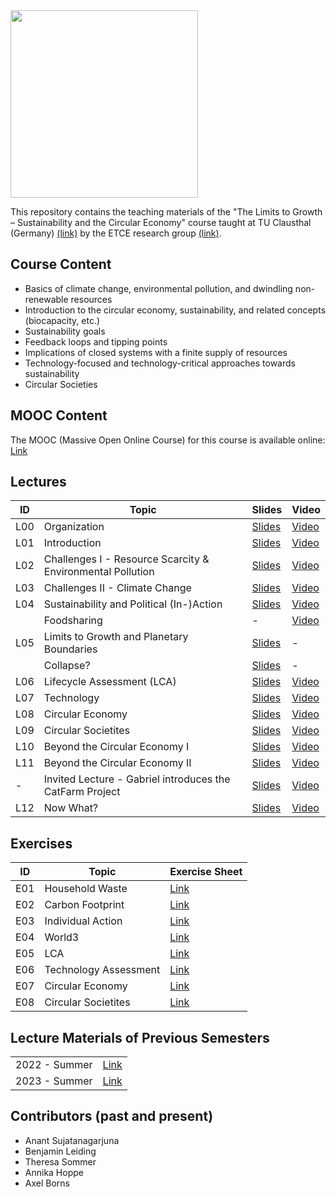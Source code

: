 <img src="https://www.presse.tu-clausthal.de/fileadmin/Presse/images/Corporate_Design/Logo/Logo_TUC_en_CMYK.jpg" width="300">

This repository contains the teaching materials of the "The Limits to Growth – Sustainability and the Circular Economy" course taught at TU Clausthal (Germany) [(link)](https://www.isse.tu-clausthal.de/en/) by the ETCE research group [(link)](https://etce-lab.com).

## Course Content

- Basics of climate change, environmental pollution, and dwindling non-renewable resources
- Introduction to the circular economy, sustainability, and related concepts (biocapacity, etc.)
- Sustainability goals
- Feedback loops and tipping points
- Implications of closed systems with a finite supply of resources
- Technology-focused and technology-critical approaches towards sustainability
- Circular Societies


## MOOC Content
The MOOC (Massive Open Online Course) for this course is available online: [Link](https://ltg.etce-lab.de/)

## Lectures

| ID  | Topic                                                      | Slides                                                           | Video                                                          |
|-----|------------------------------------------------------------|------------------------------------------------------------------|----------------------------------------------------------------|
| L00 | Organization                                               | [Slides](LTG-L00-Organization.pdf)                               | [Video](https://ltg.etce-lab.de/#/id/64e5c250d3bd3552943b20b7) |
| L01 | Introduction                                               | [Slides](LTG-L01-Introduction.pdf)                               | [Video](https://ltg.etce-lab.de/#/id/64e5c250d3bd3552943b20b7) |
| L02 | Challenges I - Resource Scarcity & Environmental Pollution | [Slides](LTG-L02-Challenges-I.pdf)                               | [Video](https://ltg.etce-lab.de/#/id/64e5c250d3bd3552943b20b5) |
| L03 | Challenges II - Climate Change                             | [Slides](LTG-L03-Challenges-II.pdf)                              | [Video](https://ltg.etce-lab.de/#/id/64e5c250d3bd3552943b20b1) |
| L04 | Sustainability and Political (In-)Action                   | [Slides](LTG-L04-Sustainability-and-Political-(In-)Action.pdf)   | [Video](https://ltg.etce-lab.de/#/id/6527e26281a06b1e0c975001) |
|     | Foodsharing                                                | -                                                                | [Video](https://ltg.etce-lab.de/#/id/6527efc781a06b1e0c98249b) |
| L05 | Limits to Growth and Planetary Boundaries                  | [Slides](LTG-L05a-Limits-to-Growth-and-Planetary-Boundaries.pdf) | -                                                              |
|     | Collapse?                                                  | [Slides](LTG-L05b-Bonus-Collapse.pdf)                            | -                                                              |
| L06 | Lifecycle Assessment (LCA)                                 | [Slides](LTG-L06-Lifecycle-Assessment.pdf)                       | [Video](https://ltg.etce-lab.de/#/id/653f9386c0d6cf133475356f) |
| L07 | Technology                                                 | [Slides](LTG-L07-Technology.pdf)                                 | [Video](https://ltg.etce-lab.de/#/id/64e5c250d3bd3552943b20c7) |
| L08 | Circular Economy                                           | [Slides](LTG-L08-Circular-Economy.pdf)                           | [Video](https://ltg.etce-lab.de/#/id/6527e5c081a06b1e0c978e58) |
| L09 | Circular Societites                                        | [Slides](LTG-L09-Circular-Societies.pdf)                         | [Video](https://ltg.etce-lab.de/#/id/6527e5e781a06b1e0c9791b1) |
| L10 | Beyond the Circular Economy I                              | [Slides](LTG-L10-Beyond-the-Circular-Economy--Part-1.pdf)        | [Video](https://ltg.etce-lab.de/#/id/65c34bbf0bc456b7a6741183) |
| L11 | Beyond the Circular Economy II                             | [Slides](LTG-L11-Beyond-the-Circular-Economy--Part-2.pdf)        | [Video](https://ltg.etce-lab.de/#/id/65c34bbf0bc456b7a674119b) |
| -   | Invited Lecture - Gabriel introduces the CatFarm Project   | [Slides](LTG-Invited-Lecture-Catfarm.pdf)                        | [Video](https://ltg.etce-lab.de/#/id/65d0ac316ded5d72a556a056) |
| L12 | Now What?                                                  | [Slides](LTG-L12-Now-What.pdf)                                   | [Video](https://ltg.etce-lab.de/#/id/65df00fc676ad51ee894e7e4)                                                   |



## Exercises

| ID    | Topic                                   | Exercise Sheet                                     |
|-------|-----------------------------------------|----------------------------------------------------|
| E01   | Household Waste                         | [Link](Exercises/E01-Household-Waste.pdf)          |
| E02   | Carbon Footprint                        | [Link](Exercises/E02-CarbonFootprint.pdf)          |
| E03   | Individual Action                       | [Link](Exercises/E03-Individual-Action.pdf)        |
| E04   | World3                                  | [Link](Exercises/E04-World3.pdf)                   |
| E05   | LCA                                     | [Link](Exercises/E05-LCA.pdf)                      |
| E06   | Technology Assessment                   | [Link](Exercises/E06-Technology-Assessment.pdf)    |
| E07   | Circular Economy                        | [Link](Exercises/E07-Circular-Economy.pdf)         |
| E08   | Circular Societites                     | [Link](Exercises/E08-Circular-Society.pdf)         |



## Lecture Materials of Previous Semesters

|                |                                         | 
|----------------|-----------------------------------------|
| 2022 - Summer  | [Link](0_ARCHIVE/Summer-2022/README.md) |
| 2023 - Summer  | [Link](0_ARCHIVE/Summer-2023/README.md) |


## Contributors (past and present)
- Anant Sujatanagarjuna
- Benjamin Leiding
- Theresa Sommer
- Annika Hoppe
- Axel Borns
